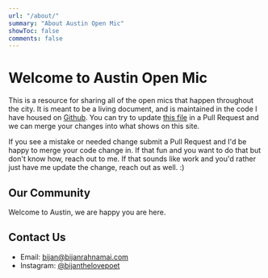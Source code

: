 ```yaml
---
url: "/about/"
summary: "About Austin Open Mic"
showToc: false
comments: false
---
```


# Welcome to Austin Open Mic

This is a resource for sharing all of the open mics that happen throughout the city. It is meant to be a living document, and is maintained in the code I have housed on [Github](https://github.com/BijanJohn/austin-open-mic).
You can try to update [this file](https://github.com/BijanJohn/austin-open-mic/blob/main/content/posts/open-mics.md) in a Pull Request and we can merge your changes into what shows on this site.

If you see a mistake or needed change submit a Pull Request and I'd be happy to merge your code change in. If that fun and you want to do that but don't know how, reach out to me. If that sounds like work and you'd rather just have me update the change, reach out as well. :)

## Our Community

Welcome to Austin, we are happy you are here.

## Contact Us


- Email: [bijan@bijanrahnamai.com](bijan@bijanrahnamai.com)
- Instagram: [@bijanthelovepoet](@bijanthelovepoet)